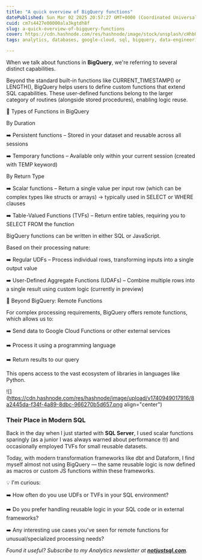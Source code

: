 ```yaml
---
title: "A quick overview of BigQuery functions"
datePublished: Sun Mar 02 2025 20:57:27 GMT+0000 (Coordinated Universal Time)
cuid: cm7s4427e00000ala3kgtdh8f
slug: a-quick-overview-of-bigquery-functions
cover: https://cdn.hashnode.com/res/hashnode/image/stock/unsplash/cHhbULJbPwM/upload/aff47b5d4d7d6ac7457150c035267f20.jpeg
tags: analytics, databases, google-cloud, sql, bigquery, data-engineering

---
```


When we talk about functions in **BigQuery**, we're referring to several distinct capabilities.

Beyond the standard built-in functions like CURRENT\_TIMESTAMP() or LENGTH(), BigQuery helps users to define custom functions that extend SQL capabilities. These user-defined functions belong to the larger category of routines (alongside stored procedures), enabling logic reuse.

🔹 Types of Functions in BigQuery

By Duration

➡️ Persistent functions – Stored in your dataset and reusable across all sessions

➡️ Temporary functions – Available only within your current session (created with TEMP keyword)

By Return Type

➡️ Scalar functions – Return a single value per input row (which can be complex types like structs or arrays) → typically used in SELECT or WHERE clauses

➡️ Table-Valued Functions (TVFs) – Return entire tables, requiring you to SELECT FROM the function

BigQuery functions can be written in either SQL or JavaScript.

Based on their processing nature:

➡️ Regular UDFs – Process individual rows, transforming inputs into a single output value

➡️ User-Defined Aggregate Functions (UDAFs) – Combine multiple rows into a single result using custom logic (currently in preview)

🔹 Beyond BigQuery: Remote Functions

For complex processing requirements, BigQuery offers remote functions, which allows us to:

➡️ Send data to Google Cloud Functions or other external services

➡️ Process it using a programming language

➡️ Return results to our query

This opens access to the vast ecosystem of libraries in languages like Python.

![](https://cdn.hashnode.com/res/hashnode/image/upload/v1740949017916/8a2445da-f34f-4a89-8dbc-966270b5d657.png align="center")

### Their Place in Modern **SQL**

Back in the day when I just started with **SQL Server**, I used scalar functions sparingly (as a junior I was always warned about performance 🤓) and occasionally employed TVFs for small reusable datasets.

Today, with modern transformation frameworks like dbt and Dataform, I find myself almost not using BigQuery — the same reusable logic is now defined as macros or custom JS functions within these frameworks.

💡 I'm curious:

➡️ How often do you use UDFs or TVFs in your SQL environment?

➡️ Do you prefer handling reusable logic in your SQL code or in external frameworks?

➡️ Any interesting use cases you've seen for remote functions for unusual/specialized processing needs?

*Found it useful? Subscribe to my Analytics newsletter at* [***notjustsql.com***](https://notjustsql.com/)*.*